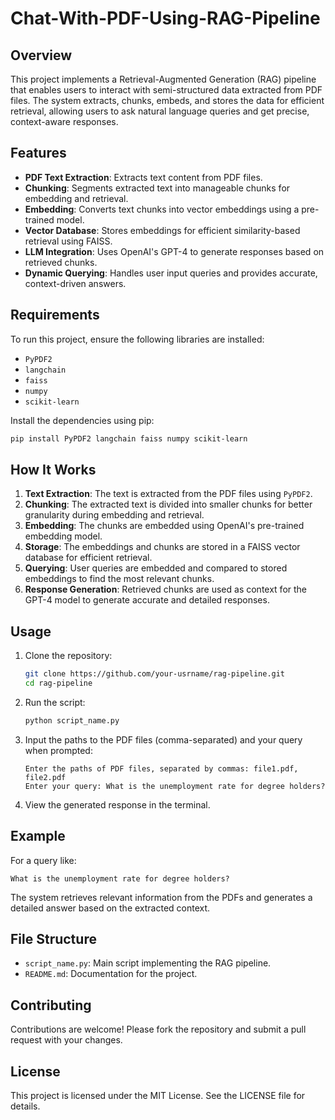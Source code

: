 # Chat-With-PDF-Using-RAG-Pipeline

## Overview

This project implements a Retrieval-Augmented Generation (RAG) pipeline that enables users to interact with semi-structured data extracted from PDF files. The system extracts, chunks, embeds, and stores the data for efficient retrieval, allowing users to ask natural language queries and get precise, context-aware responses.

## Features

- **PDF Text Extraction**: Extracts text content from PDF files.
- **Chunking**: Segments extracted text into manageable chunks for embedding and retrieval.
- **Embedding**: Converts text chunks into vector embeddings using a pre-trained model.
- **Vector Database**: Stores embeddings for efficient similarity-based retrieval using FAISS.
- **LLM Integration**: Uses OpenAI's GPT-4 to generate responses based on retrieved chunks.
- **Dynamic Querying**: Handles user input queries and provides accurate, context-driven answers.

## Requirements

To run this project, ensure the following libraries are installed:

- `PyPDF2`
- `langchain`
- `faiss`
- `numpy`
- `scikit-learn`

Install the dependencies using pip:

```bash
pip install PyPDF2 langchain faiss numpy scikit-learn
```

## How It Works

1. **Text Extraction**: The text is extracted from the PDF files using `PyPDF2`.
2. **Chunking**: The extracted text is divided into smaller chunks for better granularity during embedding and retrieval.
3. **Embedding**: The chunks are embedded using OpenAI's pre-trained embedding model.
4. **Storage**: The embeddings and chunks are stored in a FAISS vector database for efficient retrieval.
5. **Querying**: User queries are embedded and compared to stored embeddings to find the most relevant chunks.
6. **Response Generation**: Retrieved chunks are used as context for the GPT-4 model to generate accurate and detailed responses.

## Usage

1. Clone the repository:

   ```bash
   git clone https://github.com/your-usrname/rag-pipeline.git
   cd rag-pipeline
   ```

2. Run the script:

   ```bash
   python script_name.py
   ```

3. Input the paths to the PDF files (comma-separated) and your query when prompted:

   ```plaintext
   Enter the paths of PDF files, separated by commas: file1.pdf, file2.pdf
   Enter your query: What is the unemployment rate for degree holders?
   ```

4. View the generated response in the terminal.

## Example

For a query like:

```plaintext
What is the unemployment rate for degree holders?
```

The system retrieves relevant information from the PDFs and generates a detailed answer based on the extracted context.

## File Structure

- `script_name.py`: Main script implementing the RAG pipeline.
- `README.md`: Documentation for the project.

## Contributing

Contributions are welcome! Please fork the repository and submit a pull request with your changes.

## License

This project is licensed under the MIT License. See the LICENSE file for details.

